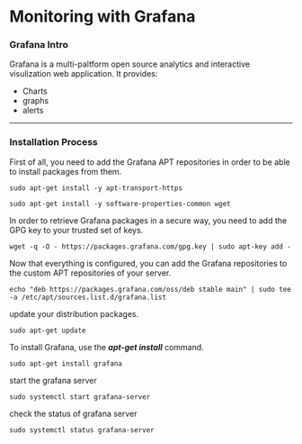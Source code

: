 <h1>Monitoring with Grafana</h1>

<h3>Grafana Intro</h3>

Grafana is a multi-paltform open source analytics and interactive visulization web application.
It provides: <br>

<ul>
	
<li>Charts</li>

<li>graphs</li>

<li>alerts</li>

</ul>

*********

<h3>Installation Process</h3>

First of all, you need to add the Grafana APT repositories in order to be able to install packages from them.

	sudo apt-get install -y apt-transport-https
	
	sudo apt-get install -y software-properties-common wget


In order to retrieve Grafana packages in a secure way, you need to add the GPG key to your trusted set of keys.

	wget -q -O - https://packages.grafana.com/gpg.key | sudo apt-key add -

Now that everything is configured, you can add the Grafana repositories to the custom APT repositories of your server.

	echo "deb https://packages.grafana.com/oss/deb stable main" | sudo tee -a /etc/apt/sources.list.d/grafana.list

update your distribution packages.

	sudo apt-get update

To install Grafana, use the ***apt-get install*** command.

	sudo apt-get install grafana

start the grafana server
	
	sudo systemctl start grafana-server

check the status of grafana server

	sudo systemctl status grafana-server

